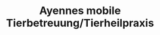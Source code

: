 ---
title: "Ayennes mobile Tierbetreuung/Tierheilpraxis"
url: /reutlingen/ayennes-mobile-tierbetreuung-tierheilpraxis/
shop: Tiersalon
---